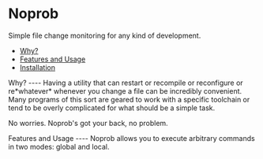 Noprob
====
Simple file change monitoring for any kind of development.

* [Why?](#a)
* [Features and Usage](#b)
* [Installation](#c)

<a name='a' />
Why?
----
Having a utility that can restart or recompile or reconfigure or re*whatever* whenever you change a file can be incredibly convenient.  Many programs of this sort are geared to work with a specific toolchain or tend to be overly complicated for what should be a simple task.

No worries.  Noprob's got your back, no problem.

<a name='b' />
Features and Usage
----
Noprob allows you to execute arbitrary commands in two modes: global and local.

<a name='c' />